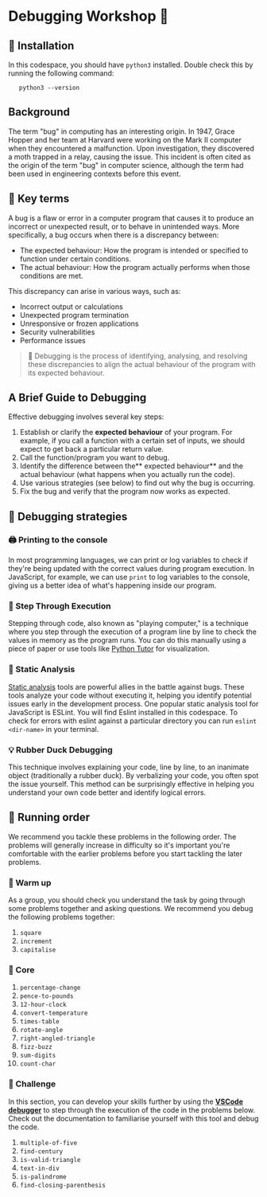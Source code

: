 # Debugging Workshop 🐛

## 🧰 Installation

In this codespace, you should have `python3` installed. Double check this by running the following command:

```terminal
   python3 --version
```

## Background

The term "bug" in computing has an interesting origin. In 1947, Grace Hopper and her team at Harvard were working on the Mark II computer when they encountered a malfunction. Upon investigation, they discovered a moth trapped in a relay, causing the issue. This incident is often cited as the origin of the term "bug" in computer science, although the term had been used in engineering contexts before this event.

## 📖 Key terms

A bug is a flaw or error in a computer program that causes it to produce an incorrect or unexpected result, or to behave in unintended ways. More specifically, a bug occurs when there is a discrepancy between:

- The expected behaviour: How the program is intended or specified to function under certain conditions.
- The actual behaviour: How the program actually performs when those conditions are met.

This discrepancy can arise in various ways, such as:

- Incorrect output or calculations
- Unexpected program termination
- Unresponsive or frozen applications
- Security vulnerabilities
- Performance issues

> 🔑 Debugging is the process of identifying, analysing, and resolving these discrepancies to align the actual behaviour of the program with its expected behaviour.

## A Brief Guide to Debugging

Effective debugging involves several key steps:

1. Establish or clarify the **expected behaviour** of your program.
   For example, if you call a function with a certain set of inputs, we should expect to get back a particular return value.
2. Call the function/program you want to debug.
3. Identify the difference between the** expected behaviour** and the actual behaviour (what happens when you actually run the code).
4. Use various strategies (see below) to find out why the bug is occurring.
5. Fix the bug and verify that the program now works as expected.

## 🧭 Debugging strategies

### 🖨️ Printing to the console

In most programming languages, we can print or log variables to check if they're being updated with the correct values during program execution. In JavaScript, for example, we can use `print` to log variables to the console, giving us a better idea of what's happening inside our program.

### 👣 Step Through Execution

Stepping through code, also known as "playing computer," is a technique where you step through the execution of a program line by line to check the values in memory as the program runs. You can do this manually using a piece of paper or use tools like [Python Tutor](https://pythontutor.com/visualize.html#mode=edit) for visualization.

### 🔬 Static Analysis

[Static analysis](https://www.perforce.com/blog/sca/what-static-analysis#static-01) tools are powerful allies in the battle against bugs. These tools analyze your code without executing it, helping you identify potential issues early in the development process. One popular static analysis tool for JavaScript is ESLint. You will find Eslint installed in this codespace. To check for errors with eslint against a particular directory you can run `eslint <dir-name>` in your terminal.

### 💡 Rubber Duck Debugging

This technique involves explaining your code, line by line, to an inanimate object (traditionally a rubber duck). By verbalizing your code, you often spot the issue yourself. This method can be surprisingly effective in helping you understand your own code better and identify logical errors.

## 🎢 Running order

We recommend you tackle these problems in the following order. The problems will generally increase in difficulty so it's important you're comfortable with the earlier problems before you start tackling the later problems.

### 🍵 Warm up

As a group, you should check you understand the task by going through some problems together and asking questions. We recommend you debug the following problems together:

1. `square`
1. `increment`
1. `capitalise`

### 🍎 Core

1. `percentage-change`
1. `pence-to-pounds`
1. `12-hour-clock`
1. `convert-temperature`
1. `times-table`
1. `rotate-angle`
1. `right-angled-triangle`
1. `fizz-buzz`
1. `sum-digits`
1. `count-char`

### 🧠 Challenge

In this section, you can develop your skills further by using the [**VSCode debugger**](https://code.visualstudio.com/docs/editor/debugging) to step through the execution of the code in the problems below. Check out the documentation to familiarise yourself with this tool and debug the code.

1. `multiple-of-five`
1. `find-century`
1. `is-valid-triangle`
1. `text-in-div`
1. `is-palindrome`
1. `find-closing-parenthesis`
